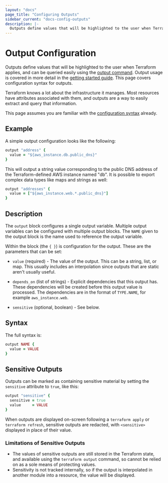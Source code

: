 ```yaml
---
layout: "docs"
page_title: "Configuring Outputs"
sidebar_current: "docs-config-outputs"
description: |-
  Outputs define values that will be highlighted to the user when Terraform applies, and can be queried easily using the output command. Output usage is covered in more detail in the getting started guide. This page covers configuration syntax for outputs.
---
```


# Output Configuration

Outputs define values that will be highlighted to the user
when Terraform applies, and can be queried easily using the
[output command](/docs/commands/output.html). Output usage
is covered in more detail in the
[getting started guide](/intro/getting-started/outputs.html).
This page covers configuration syntax for outputs.

Terraform knows a lot about the infrastructure it manages.
Most resources have attributes associated with them, and
outputs are a way to easily extract and query that information.

This page assumes you are familiar with the
[configuration syntax](/docs/configuration/syntax.html)
already.

## Example

A simple output configuration looks like the following:

```ruby
output "address" {
  value = "${aws_instance.db.public_dns}"
}
```

This will output a string value corresponding to the public
DNS address of the Terraform-defined AWS instance named "db". It
is possible to export complex data types like maps and strings as
well:

```ruby
output "addresses" {
  value = ["${aws_instance.web.*.public_dns}"]
}
```

## Description

The `output` block configures a single output variable. Multiple
output variables can be configured with multiple output blocks.
The `NAME` given to the output block is the name used to reference
the output variable.

Within the block (the `{ }`) is configuration for the output.
These are the parameters that can be set:

  * `value` (required) - The value of the output. This can be a string, list,
    or map. This usually includes an interpolation since outputs that are
    static aren't usually useful.

  * `depends_on` (list of strings) - Explicit dependencies that this
      output has. These dependencies will be created before this
      output value is processed. The dependencies are in the format of
      `TYPE.NAME`, for example `aws_instance.web`.

  * `sensitive` (optional, boolean) - See below.

## Syntax

The full syntax is:

```ruby
output NAME {
  value = VALUE
}
```

## Sensitive Outputs

Outputs can be marked as containing sensitive material by setting the
`sensitive` attribute to `true`, like this:

```ruby
output "sensitive" {
  sensitive = true
  value     = VALUE
}
```

When outputs are displayed on-screen following a `terraform apply` or
`terraform refresh`, sensitive outputs are redacted, with `<sensitive>`
displayed in place of their value.

### Limitations of Sensitive Outputs

* The values of sensitive outputs are still stored in the Terraform
  state, and available using the `terraform output` command, so cannot be
  relied on as a sole means of protecting values.
* Sensitivity is not tracked internally, so if the output is interpolated in
  another module into a resource, the value will be displayed.
